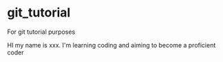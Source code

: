 # git_tutorial
For git tutorial purposes

HI my name is xxx. I'm learning coding and aiming to become a proficient coder

